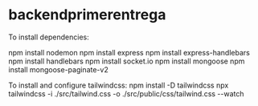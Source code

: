 # backendprimerentrega

To install dependencies:

npm install nodemon
npm install express
npm install express-handlebars
npm install handlebars
npm install socket.io
npm install mongoose
npm install mongoose-paginate-v2


To install and configure tailwindcss:
npm install -D tailwindcss
npx tailwindcss -i ./src/tailwind.css -o ./src/public/css/tailwind.css --watch
